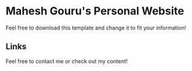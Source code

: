 # Mahesh Gouru's Personal Website

Feel free to download this template and change it to fit your information!

## Links

 Feel free to contact me or check out my content!
